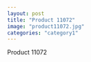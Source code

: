 ```yaml
---
layout: post
title: "Product 11072"
image: "product11072.jpg"
categories: "category1"
---
```

Product 11072
